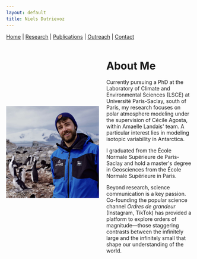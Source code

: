 ```yaml
---
layout: default
title: Niels Dutrievoz
---
```


[Home](/) | [Research](/research) | [Publications](/publications) |  [Outreach](/outreach) |  [Contact](/contact)



<div style="display: flex; align-items: center; gap: 20px;">
  <img src="images/profile.jpg" alt="My Photo" style="width: 250px;">
  <div>
    <h1>About Me</h1>
    <p>Currently pursuing a PhD at the Laboratory of Climate and Environmental Sciences (LSCE) at Université Paris-Saclay, south of Paris, my research focuses on polar atmosphere modeling under the supervision of Cécile Agosta, within Amaelle Landais' team. A particular interest lies in modeling isotopic variability in Antarctica.</p>
    <p>I graduated from the École Normale Supérieure de Paris-Saclay and hold a master's degree in Geosciences from the École Normale Supérieure in Paris.</p>
    <p>Beyond research, science communication is a key passion. Co-founding the popular science channel <em>Ordres de grandeur</em> (Instagram, TikTok) has provided a platform to explore orders of magnitude—those staggering contrasts between the infinitely large and the infinitely small that shape our understanding of the world.</p>
  </div>
</div>
